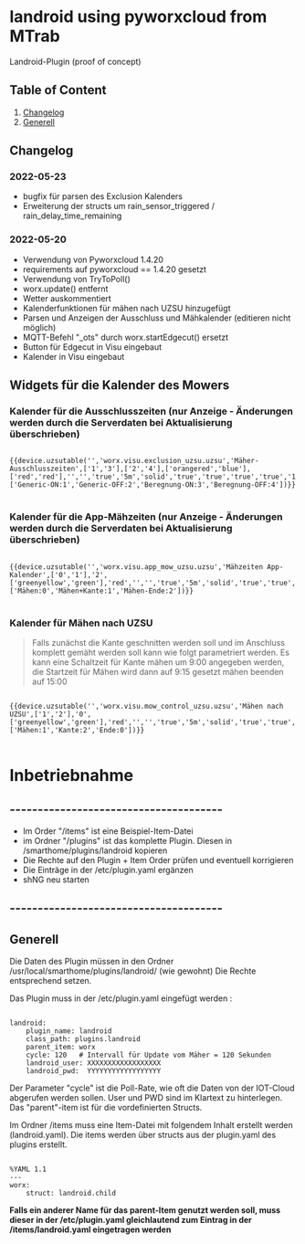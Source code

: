 # landroid using pyworxcloud from MTrab

Landroid-Plugin (proof of concept)

## Table of Content

1. [Changelog](#changelog)
2. [Generell](#generell)


## Changelog <a name="changelog"/></a>


### 2022-05-23

- bugfix für parsen des Exclusion Kalenders
- Erweiterung der structs um rain_sensor_triggered / rain_delay_time_remaining

### 2022-05-20
- Verwendung von Pyworxcloud 1.4.20
- requirements auf pyworxcloud == 1.4.20 gesetzt
- Verwendung von TryToPoll()
- worx.update() entfernt
- Wetter auskommentiert
- Kalenderfunktionen für mähen nach UZSU hinzugefügt
- Parsen und Anzeigen der Ausschluss und Mähkalender  (editieren nicht möglich)
- MQTT-Befehl "_ots" durch worx.startEdgecut() ersetzt
- Button für Edgecut in Visu eingebaut
- Kalender in Visu eingebaut

## Widgets für die Kalender des Mowers

### Kalender für die Ausschlusszeiten (nur Anzeige - Änderungen werden durch die Serverdaten bei Aktualisierung überschrieben)
<pre>
<code>
{{device.uzsutable('','worx.visu.exclusion_uzsu.uzsu','Mäher-Ausschlusszeiten',['1','3'],['2','4'],['orangered','blue'],['red','red'],'','','true','5m','solid','true','true','true','true','1','list',['Generic-ON:1','Generic-OFF:2','Beregnung-ON:3','Beregnung-OFF:4'])}}
</code>
</pre>


### Kalender für die App-Mähzeiten (nur Anzeige - Änderungen werden durch die Serverdaten bei Aktualisierung überschrieben)

<pre>
<code>
{{device.uzsutable('','worx.visu.app_mow_uzsu.uzsu','Mähzeiten App-Kalender',['0','1'],'2',['greenyellow','green'],'red','','','true','5m','solid','true','true','true','true','1','list',['Mähen:0','Mähen+Kante:1','Mähen-Ende:2'])}}
</code>
</pre>

### Kalender für Mähen nach UZSU

>Falls zunächst die Kante geschnitten werden soll und im Anschluss komplett gemäht werden soll kann wie folgt
>parametriert werden.
>Es kann eine Schaltzeit für Kante mähen um 9:00 angegeben werden, die Startzeit für Mähen wird dann auf 9:15 gesetzt
>mähen beenden auf 15:00

<pre>
<code>
{{device.uzsutable('','worx.visu.mow_control_uzsu.uzsu','Mähen nach UZSU',['1','2'],'0',['greenyellow','green'],'red','','','true','5m','solid','true','true','true','true','1','list',['Mähen:1','Kante:2','Ende:0'])}}
</code>
</pre>

# Inbetriebnahme
## --------------------------------------
- Im Order "/items" ist eine Beispiel-Item-Datei
- im Ordner "/plugins" ist das komplette Plugin. Diesen in /smarthome/plugins/landroid kopieren
- Die Rechte auf den  Plugin + Item Order prüfen und eventuell korrigieren
- Die Einträge in der /etc/plugin.yaml ergänzen
- shNG neu starten
## --------------------------------------


## Generell <a name="generell"/></a>

Die Daten des Plugin müssen in den Ordner /usr/local/smarthome/plugins/landroid/ (wie gewohnt)
Die Rechte entsprechend setzen.

Das Plugin muss in der /etc/plugin.yaml eingefügt werden :

<pre>
<code>
landroid:
    plugin_name: landroid
    class_path: plugins.landroid
    parent_item: worx
    cycle: 120   # Intervall für Update vom Mäher = 120 Sekunden
    landroid_user: XXXXXXXXXXXXXXXXXX
    landroid_pwd:  YYYYYYYYYYYYYYYYYY
</code></pre>

Der Parameter "cycle" ist die Poll-Rate, wie oft die Daten von der IOT-Cloud abgerufen werden sollen.
User und PWD sind im Klartext zu hinterlegen.
Das "parent"-item ist für die vordefinierten Structs.

Im Ordner /items muss eine Item-Datei mit folgendem Inhalt erstellt werden (landroid.yaml).
Die items werden über structs aus der plugin.yaml des plugins erstellt.
<pre>
<code>
%YAML 1.1
---
worx:
    struct: landroid.child
</code></pre>

**Falls ein anderer Name für das parent-Item genutzt werden soll, muss dieser
in der /etc/plugin.yaml gleichlautend zum Eintrag in der /items/landroid.yaml eingetragen werden**
